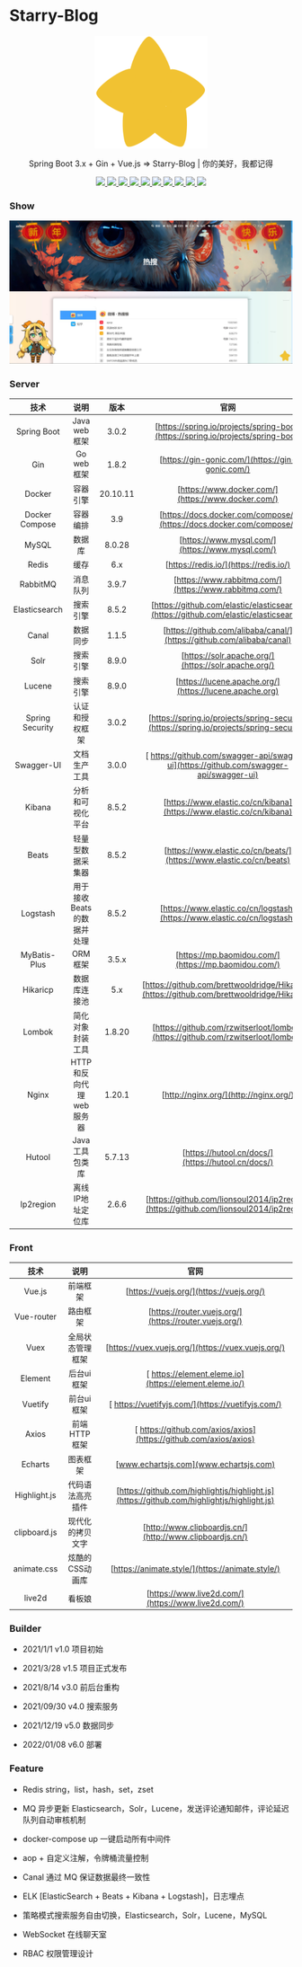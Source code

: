 # Starry-Blog

<p align=center>
  <a href="https://github.com/CodePrometheus/Starry-Blog">
    <img src="./images/favicon.ico" alt="Starry-Blog | 你的美好，我都记得" style="width:200px;height:200px" target="_blank" />
  </a>
</p>
<p align=center>
   Spring Boot 3.x + Gin + Vue.js => Starry-Blog | 你的美好，我都记得
</p>
<p align="center">
  <a target="_blank" href="https://github.com/CodePrometheus/Starry-Blog">
    <img src="https://img.shields.io/hexpm/l/plug.svg"/>
      <img src="https://img.shields.io/badge/JDK-17+-orange.svg"/>
      <img src="https://img.shields.io/badge/go-1.19-9370DB.svg"/>
      <img src="https://img.shields.io/badge/springboot-3.x-ffe411"/>
      <img src="https://img.shields.io/badge/gin-1.x-BC8F8F"/>
      <img src="https://img.shields.io/badge/vue-2.x-00BFFF"/>
      <img src="https://img.shields.io/badge/redis-6.x-20B2AA"/>
      <img src="https://img.shields.io/badge/elasticsearch-8.x-CD853F"/>
      <img src="https://img.shields.io/badge/rabbitmq-3.x-FF69B4"/>
    <img src="https://badgen.net/github/last-commit/CodePrometheus/Starry-Blog" />
  </a>
</p>

### Show

![](images/img-1.jpg)

### Server

|       技术        |       说明        |    版本    |                                             官网                                             |
|:---------------:|:---------------:|:--------:|:------------------------------------------------------------------------------------------:|
|   Spring Boot   |   Java web 框架   |  3.0.2   |      [https://spring.io/projects/spring-boot](https://spring.io/projects/spring-boot)      |
|       Gin       |    Go web 框架    |  1.8.2   |                      [https://gin-gonic.com/](https://gin-gonic.com/)                      |
|     Docker      |      容器引擎       | 20.10.11 |                     [https://www.docker.com/](https://www.docker.com/)                     |
| Docker Compose  |      容器编排       |   3.9    |            [https://docs.docker.com/compose/](https://docs.docker.com/compose/)            |
|      MySQL      |       数据库       |  8.0.28  |                      [https://www.mysql.com/](https://www.mysql.com/)                      |
|      Redis      |       缓存        |   6.x    |                           [https://redis.io/](https://redis.io/)                           |
|    RabbitMQ     |      消息队列       |  3.9.7   |                   [https://www.rabbitmq.com/](https://www.rabbitmq.com/)                   |
|  Elasticsearch  |      搜索引擎       |  8.5.2   |    [https://github.com/elastic/elasticsearch](https://github.com/elastic/elasticsearch)    |
|      Canal      |      数据同步       |  1.1.5   |           [https://github.com/alibaba/canal/](https://github.com/alibaba/canal)            |
|      Solr       |      搜索引擎       |  8.9.0   |                    [https://solr.apache.org/](https://solr.apache.org/)                    |
|     Lucene      |      搜索引擎       |  8.9.0   |                  [https://lucene.apache.org/](https://lucene.apache.org)                   |
| Spring Security |     认证和授权框架     |  3.0.2   |  [https://spring.io/projects/spring-security](https://spring.io/projects/spring-security)  |
|   Swagger-UI    |     文档生产工具      |  3.0.0   |  [ https://github.com/swagger-api/swagger-ui](https://github.com/swagger-api/swagger-ui)   |
|     Kibana      |    分析和可视化平台     |  8.5.2   |            [https://www.elastic.co/cn/kibana](https://www.elastic.co/cn/kibana)            |
|      Beats      |    轻量型数据采集器     |  8.5.2   |            [https://www.elastic.co/cn/beats/](https://www.elastic.co/cn/beats)             |
|    Logstash     | 用于接收Beats的数据并处理 |  8.5.2   |          [https://www.elastic.co/cn/logstash](https://www.elastic.co/cn/logstash)          |
|  MyBatis-Plus   |      ORM框架      |  3.5.x   |                    [https://mp.baomidou.com/](https://mp.baomidou.com/)                    |
|    Hikaricp     |     数据库连接池      |   5.x    | [https://github.com/brettwooldridge/HikariCP](https://github.com/brettwooldridge/HikariCP) |
|     Lombok      |    简化对象封装工具     |  1.8.20  |      [https://github.com/rzwitserloot/lombok](https://github.com/rzwitserloot/lombok)      |
|      Nginx      | HTTP和反向代理web服务器 |  1.20.1  |                           [http://nginx.org/](http://nginx.org/)                           |
|     Hutool      |    Java工具包类库    |  5.7.13  |                     [https://hutool.cn/docs/](https://hutool.cn/docs/)                     |
|    Ip2region    |    离线IP地址定位库    |  2.6.6   |   [https://github.com/lionsoul2014/ip2region](https://github.com/lionsoul2014/ip2region)   |

### Front

|      技术      |    说明     |                                             官网                                             |
|:------------:|:---------:|:------------------------------------------------------------------------------------------:|
|    Vue.js    |   前端框架    |                          [https://vuejs.org/](https://vuejs.org/)                          |
|  Vue-router  |   路由框架    |                   [https://router.vuejs.org/](https://router.vuejs.org/)                   |
|     Vuex     | 全局状态管理框架  |                     [https://vuex.vuejs.org/](https://vuex.vuejs.org/)                     |
|   Element    |  后台ui框架   |                   [ https://element.eleme.io](https://element.eleme.io/)                   |
|   Vuetify    |  前台ui框架   |                     [ https://vuetifyjs.com/](https://vuetifyjs.com/)                      |
|    Axios     | 前端HTTP框架  |             [ https://github.com/axios/axios](https://github.com/axios/axios)              |
|   Echarts    |   图表框架    |                           [www.echartsjs.com](www.echartsjs.com)                           |
| Highlight.js | 代码语法高亮插件  | [https://github.com/highlightjs/highlight.js](https://github.com/highlightjs/highlight.js) |
| clipboard.js | 现代化的拷贝文字  |                  [http://www.clipboardjs.cn/](http://www.clipboardjs.cn/)                  |
| animate.css  | 炫酷的CSS动画库 |                      [https://animate.style/](https://animate.style/)                      |
|    live2d    |    看板娘    |                     [https://www.live2d.com/](https://www.live2d.com/)                     |

### Builder

- 2021/1/1 v1.0 项目初始

- 2021/3/28 v1.5 项目正式发布

- 2021/8/14 v3.0 前后台重构

- 2021/09/30 v4.0 搜索服务

- 2021/12/19 v5.0 数据同步

- 2022/01/08 v6.0 部署

### Feature

- Redis string，list，hash，set，zset

- MQ 异步更新 Elasticsearch，Solr，Lucene，发送评论通知邮件，评论延迟队列自动审核机制

- docker-compose up 一键启动所有中间件

- aop + 自定义注解，令牌桶流量控制

- Canal 通过 MQ 保证数据最终一致性

- ELK [ElasticSearch + Beats + Kibana + Logstash]，日志埋点

- 策略模式搜索服务自由切换，Elasticsearch，Solr，Lucene，MySQL

- WebSocket 在线聊天室

- RBAC 权限管理设计
